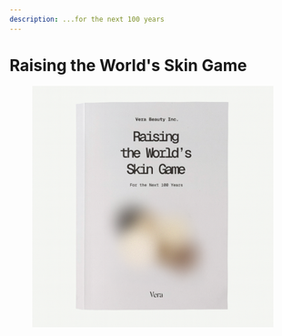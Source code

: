 ```yaml
---
description: ...for the next 100 years
---
```


# Raising the World's Skin Game

<figure><img src=".gitbook/assets/cover.png" alt=""><figcaption></figcaption></figure>
